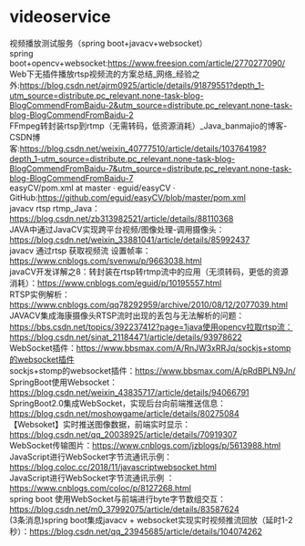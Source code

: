 # videoservice
视频播放测试服务（spring boot+javacv+websocket）  
spring boot+opencv+websocket:https://www.freesion.com/article/2770277090/  
Web下无插件播放rtsp视频流的方案总结_网络_经验之外:https://blog.csdn.net/ajrm0925/article/details/91879551?depth_1-utm_source=distribute.pc_relevant.none-task-blog-BlogCommendFromBaidu-2&utm_source=distribute.pc_relevant.none-task-blog-BlogCommendFromBaidu-2  
FFmpeg转封装rtsp到rtmp（无需转码，低资源消耗）_Java_banmajio的博客-CSDN博客:https://blog.csdn.net/weixin_40777510/article/details/103764198?depth_1-utm_source=distribute.pc_relevant.none-task-blog-BlogCommendFromBaidu-7&utm_source=distribute.pc_relevant.none-task-blog-BlogCommendFromBaidu-7  
easyCV/pom.xml at master · eguid/easyCV · GitHub:https://github.com/eguid/easyCV/blob/master/pom.xml  
javacv rtsp rtmp_Java：https://blog.csdn.net/zb313982521/article/details/88110368  
JAVA中通过JavaCV实现跨平台视频/图像处理-调用摄像头：https://blog.csdn.net/weixin_33881041/article/details/85992437  
javacv 通过rtsp 获取视频流 设置帧率：https://www.cnblogs.com/svenwu/p/9663038.html  
javaCV开发详解之8：转封装在rtsp转rtmp流中的应用（无须转码，更低的资源消耗）：https://www.cnblogs.com/eguid/p/10195557.html  
RTSP实例解析：https://www.cnblogs.com/qq78292959/archive/2010/08/12/2077039.html  
JAVACV集成海康摄像头RTSP流时出现的丢包与无法解析的问题：https://bbs.csdn.net/topics/392237412?page=1java使用opencv拉取rtsp流：https://blog.csdn.net/sinat_21184471/article/details/93978622  
WebSocket插件：https://www.bbsmax.com/A/RnJW3xRRJq/sockjs+stomp的websocket插件  
sockjs+stomp的websocket插件：https://www.bbsmax.com/A/pRdBPLN9Jn/  
SpringBoot使用Websocket：https://blog.csdn.net/weixin_43835717/article/details/94066791  
SpringBoot2.0集成WebSocket，实现后台向前端推送信息：https://blog.csdn.net/moshowgame/article/details/80275084  
【Websoket】实时推送图像数据，前端实时显示：https://blog.csdn.net/qq_20038925/article/details/70919307  
WebSocket传输图片：https://www.cnblogs.com/jzblogs/p/5613988.html  
JavaScript进行WebSocket字节流通讯示例：https://blog.coloc.cc/2018/11/javascriptwebsocket.html  
JavaScript进行WebSocket字节流通讯示例 ：https://www.cnblogs.com/coloc/p/8127268.html  
spring boot 使用WebSocket与前端进行byte字节数组交互：https://blog.csdn.net/m0_37992075/article/details/83587624  
(3条消息)spring boot集成javacv + websocket实现实时视频推流回放（延时1-2秒）：https://blog.csdn.net/qq_23945685/article/details/104074262  
